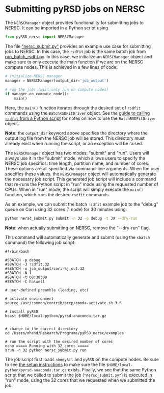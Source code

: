 # Submitting pyRSD jobs on NERSC

The ``NERSCManager`` object provides functionality for submitting
jobs to NERSC. It can be imported in a Python script using

```python
from pyRSD_nersc import NERSCManager
```

The file ["nersc_submit.py"](../examples/nersc_submit.py) provides an example
use case for submitting jobs to NERSC. In this case, the ``rsdfit`` job is the
same batch job from [run_batch_rsdfit.py](../examples/run_batch_rsdfit.py).
In this case, we initialize an ``NERSCManager`` object and make sure to
only execute the main function if we are on the NERSC compute nodes.
This is achieved in a few lines of code:

```python
# initialize NERSC manager
manager = NERSCManager(output_dir='job_output')

# run the job! (will only run on compute nodes)
if manager.on_compute_node():
    main()
```

Here, the ``main()`` function iterates through the
desired set of ``rsdfit`` commands using the ``BatchRSDFitDriver`` object.
See the [guide to calling ``rsdfit`` from a Python script](rsdfit-driver.md)
for notes on how to use the ``BatchRSDFitDriver`` object.

**Note:** the ``output_dir`` keyword above specifies the directory where the
output log file from the NERSC job will be stored. This directory must
already exist when running the script, or an exception will be raised.

The ``NERSCManager`` object has two modes: "submit" and "run". Users will
always use it in the "submit" mode, which allows users to specify the
NERSC job specifics: time length, partition name, and number of cores. These
options are all specified via command-line arguments. When the user
specifies these values, the ``NERSCManager`` object will
automatically generate the necessary job script. This generated job
script will
include a command that re-runs the Python script in "run" mode using the
requested number of CPUs. When in "run" mode, the script will simply
execute the ``main()`` function, which runs the desired ``rsdfit`` commands.

As an example, we can submit the batch ``rsdfit`` example job to
the "debug" queue on Cori using 32 cores (1 node) for 30 minutes using:

```bash
python nersc_submit.py submit -n 32 -p debug -t 30 --dry-run
```

**Note**: when actually submitting on NERSC, remove the "--dry-run" flag.

This command will automatically generate and submit
(using the ``sbatch`` command) the following job script:

```
#!/bin/bash

#SBATCH -p debug
#SBATCH -J rsdfit.32
#SBATCH -o job_output/cori-%j.out.32
#SBATCH -N 1
#SBATCH -t 00:30:00
#SBATCH -C haswell

# user-defined preamble (loading, etc)

# activate environment
source /usr/common/contrib/bccp/conda-activate.sh 3.6

# install pyRSD
bcast $HOME/local-python/pyrsd-anaconda.tar.gz


# change to the correct directory
cd /Users/nhand/Research/Programs/pyRSD_nersc/examples

# run the script with the desired number of cores
echo ===== Running with 32 cores =====
srun -n 32 python nersc_submit.py run
```

The job script first loads ``nbodykit`` and ``pyRSD`` on the compute
nodes. Be sure to see [the setup instructions](setup.md) to make sure
the file ``$HOME/local-python/pyrsd-anaconda.tar.gz`` exists. Finally,
we see that the same Python script that we called to submit the job  (``"nersc_submit.py"``) is executed in "run" mode,
using the 32 cores that we requested when we submitted the job.
